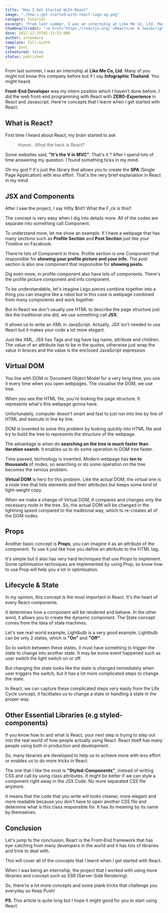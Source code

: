 ```yaml
---
title: "How I Get Started With React"
image: "./how-i-get-started-with-react-logo-og.png"
category: Tutorial
excerpt: "From last summer, I was an internship at Like Me Co, Ltd. Many of you might not know this company before but if I say Infographic Thailand. You might heard."
thumbnailCredit: "<a href='https://reactjs.org/'>React</a> A JavaScript library for building user interfaces"
date: 2017-12-25T01:13:53.000
author: arnondora
template: full-width
type: post
isFeatured: false
status: published
---
```


From last summer, I was an internship at **Like Me Co, Ltd**. Many of you might not know this company before but if I say **Infographic Thailand**. You might heard.

**Front-End Developer** was my intern position which I haven't done before. I did the web front-end programming with React with **ZERO-Experience** in React and Javascript. Here're concepts that I learnt when I get started with React.

## What is React?

First time I heard about React, my brain started to ask
>
> Humm.. What the heck is React?

Some websites said, **"It's the V in MVC"**. That's it ? After I spend lots of time answering my question. I found something ticks in my mind.

Oh my god !! It's just the library that allows you to create the **SPA** (Single Page Application) with less effort. That's the very brief explanation in React in my mind.

## JSX and Components

After I saw the project, I say H0ly $hit!! What the F\_ck is this!!

The concept is very easy when I dig into details more. All of the codes are separate into something call Component.

To understand more, let me show an example. If I have a webpage that has many sections such as **Profile Section** and **Post Section** just like your Timeline on Facebook.

There're lots of Component in there. Profile section is one Component that responsible for **showing your profile picture and your info.** The post section is also one component that responsible for **showing posts**.

Dig even more, in profile component also have lots of components. There's the profile picture component and info component.

To be understandable, let's imagine Lego pieces combine together into a thing you can imagine like a robot but in this case is webpage combined from many components and work together.

But in React we don't usually use HTML to describe the page structure just like the traditional one did, we use something call **JSX**.

It allows us to write an XML in JavaScript. Actually, JSX isn't needed to use React but it makes your code a lot more elegant.

Just like XML, JSX has Tags and tag have tag name, attribute and children. The value of an attribute has to be in the quotes, otherwise just wrap the value in braces and the value is the enclosed JavaScript expression.

## Virtual DOM

You live with DOM or Document Object Model for a very long time, you use it every time when you open webpages. The visualise the DOM, we use tree.

When you see the HTML file, you're looking the page structure. It represents what's this webpage gonna have.

Unfortunately, computer doesn't smart and fast to just run into line by line of HTML and execute in line by line.

DOM is invented to solve this problem by looking quickly into HTML file and try to build the tree to represents the structure of the webpage.

The advantage is when do **searching on the tree is much faster than iteration search**. It enables us to do some operation to DOM tree faster.

Time passed, technology is invented. Modern webpage has **ten to thousands** of nodes, so searching or do some operation on the tree becomes the serious problem.

**Virtual DOM** is hero for this problem. Like the actual DOM, the virtual one is a node tree that lists elements and their attributes but keeps some kind of light-weight copy.

When we make a change of Virtual DOM, It compares and changes only the necessary node in the tree. So, the actual DOM will be changed in the lightning speed compared to the traditional way, which to re-creates all of the DOM nodes.

## Props

Another basic concept is **Props**, you can imagine it as an attribute of the component. To use it just like how you define an attribute to the HTML tag.

It's simple but it also has very hard techniques that use Props to implement. Some optimisation techniques are implemented by using Prop, so know how to use Prop will help you a lot in optimisation.

## Lifecycle & State

In my opinion, this concept is the most important in React. It's the heart of every React components.

It determines how a component will be rendered and behave. In the other word, it allows you to create the dynamic component. The State concept comes from the idea of state machines.

Let's see real-world example, Lightbulb is a very good example. Lightbulb can be only 2 states, which is **"On"** and **"Off"**.

So to switch between these states, it must have something to trigger the state to change into another state. It may be some event happened such as user switch the light switch on or off.

But changing the state looks like the state is changed immediately when user triggers the switch, but it has a lot more complicated steps to change the state.

In React, we can capture these complicated steps very easily from the Life Cycle concept, it facilitates us to change a state or handling a state in the proper way.

## Other Essential Libraries (e.g styled-components)

If you know how to and what is React, your next step is trying to step out into the real world of how people actually using React. React itself has many people using both in production and development.

So, many libraries are developed to help us to achieve more with less effort or enables us to do more tricks in React.

The one that I like the most is **"Styled-Components"**, instead of writing CSS and call by using class attributes. It might be better if we can style a component right away in the JSX Code. No more separated CSS file anymore.

It means that the code that you write will looks cleaner, more elegant and more readable because you don't have to open another CSS file and determine what is this class responsible for. It has its meaning by its name by themselves.

## Conclusion

Let's jump to the conclusion, React is the Front-End framework that has eye-catching from many developers in the world and it has lots of libraries and trick to deal with.

This will cover all of the concepts that I learnt when I get started with React.

When I was being an internship, the project that I worked with using more libraries and concept such as SSR (Server-Side Rendering).

So, there're a lot more concepts and some plank tricks that challenge you everyday so Keep Push!

**PS**. This article is quite long but I hope it might good for you to start using React.
